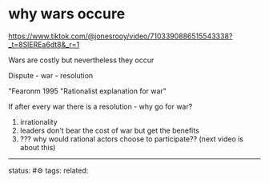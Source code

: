 # why wars occure
https://www.tiktok.com/@jonesrooy/video/7103390886515543338?_t=8SlEREa6dt8&_r=1

Wars are costly but nevertheless they occur

Dispute - war - resolution

"Fearonm 1995 "Rationalist explanation for war"

If after every war there is a resolution - why go for war?

1) irrationality
2) leaders don't bear the cost of war but get the benefits
3) ??? why would rational actors choose to participate?? (next video is about this)

---
status: #⚙️ 
tags: 
related: 